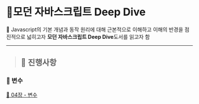 # **🦎모던 자바스크립트 Deep Dive**

📌 Javascript의 기본 개념과 동작 원리에 대해 근본적으로 이해하고 이해의 반경을 점진적으로 넓히고자 **모던 자바스크립트 Deep Dive**도서를 읽고자 함

---
> ## 📅 **진행사항**
### 📂 변수
[📄 04장 - 변수](https://github.com/KJeeu/modern-js_deep-dive/tree/main/04%EC%9E%A5-%EB%B3%80%EC%88%98)



